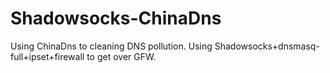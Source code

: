 # Shadowsocks-ChinaDns
Using ChinaDns to cleaning DNS pollution. 
Using Shadowsocks+dnsmasq-full+ipset+firewall to get over GFW. 
